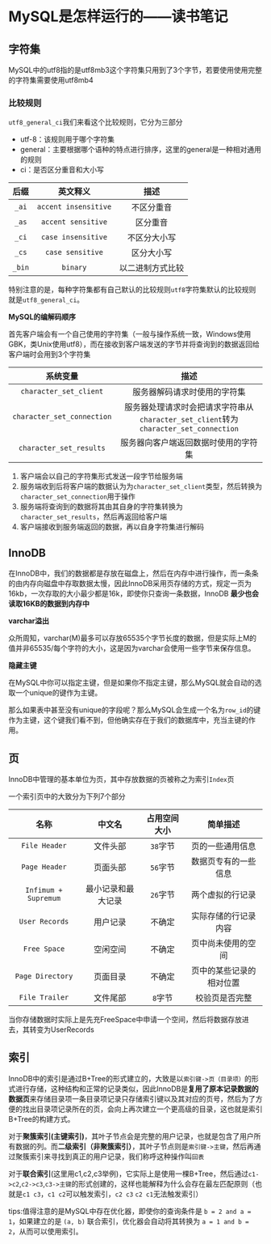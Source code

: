 # MySQL是怎样运行的——读书笔记

## 字符集

MySQL中的utf8指的是utf8mb3这个字符集只用到了3个字节，若要使用使用完整的字符集需要使用utf8mb4

### 比较规则

`utf8_general_ci`我们来看这个比较规则，它分为三部分

- utf-8：该规则用于哪个字符集
- general：主要根据哪个语种的特点进行排序，这里的general是一种相对通用的规则
- ci：是否区分重音和大小写

|   后缀   |         英文释义         |    描述    |
| :----: | :------------------: | :------: |
| `_ai`  | `accent insensitive` |  不区分重音   |
| `_as`  |  `accent sensitive`  |   区分重音   |
| `_ci`  |  `case insensitive`  |  不区分大小写  |
| `_cs`  |   `case sensitive`   |  区分大小写   |
| `_bin` |       `binary`       | 以二进制方式比较 |

特别注意的是，每种字符集都有自己默认的比较规则`utf8`字符集默认的比较规则就是`utf8_general_ci`。

**MySQL的编解码顺序**

首先客户端会有一个自己使用的字符集（一般与操作系统一致，Windows使用GBK，类Unix使用utf8），而在接收到客户端发送的字节并将查询到的数据返回给客户端时会用到3个字符集

|            系统变量            |                                 描述                                 |
| :------------------------: | :----------------------------------------------------------------: |
|   `character_set_client`   |                           服务器解码请求时使用的字符集                           |
| `character_set_connection` | 服务器处理请求时会把请求字符串从`character_set_client`转为`character_set_connection` |
|  `character_set_results`   |                         服务器向客户端返回数据时使用的字符集                         |

1. 客户端会以自己的字符集形式发送一段字节给服务端
2. 服务端收到后将客户端的数据认为为`character_set_client`类型，然后转换为`character_set_connection`用于操作
3. 服务端将查询到的数据将其由其自身的字符集转换为`character_set_results`，然后再返回给客户端
4. 客户端接收到服务端返回的数据，再以自身字符集进行解码

## InnoDB

在InnoDB中，我们的数据都是存放在磁盘上，然后在内存中进行操作，而一条条的由内存向磁盘中存取数据太慢，因此InnoDB采用页存储的方式，规定一页为16kb，一次存取的大小最少都是16k，即使你只查询一条数据，InnoDB **最少也会读取16KB的数据到内存中**

**varchar溢出**

众所周知，varchar(M)最多可以存放65535个字节长度的数据，但是实际上M的值并非65535/每个字符的大小，这是因为varchar会使用一些字节来保存信息。

**隐藏主键**

在MySQL中你可以指定主键，但是如果你不指定主键，那么MySQL就会自动的选取一个unique的键作为主键。

那么如果表中甚至没有unique的字段呢？那么MySQL会生成一个名为`row_id`的键作为主键，这个键我们看不到，但他确实存在于我们的数据库中，充当主键的作用。

## 页

InnoDB中管理的基本单位为页，其中存放数据的页被称之为索引`Index`页

一个索引页中的大致分为下列7个部分

|          名称          |    中文名    | 占用空间大小 |     简单描述     |
| :------------------: | :-------: | :----: | :----------: |
|    `File Header`     |   文件头部    | `38`字节 |   页的一些通用信息   |
|    `Page Header`     |   页面头部    | `56`字节 |  数据页专有的一些信息  |
| `Infimum + Supremum` | 最小记录和最大记录 | `26`字节 |   两个虚拟的行记录   |
|    `User Records`    |   用户记录    |  不确定   |  实际存储的行记录内容  |
|     `Free Space`     |   空闲空间    |  不确定   |  页中尚未使用的空间   |
|   `Page Directory`   |   页面目录    |  不确定   | 页中的某些记录的相对位置 |
|    `File Trailer`    |   文件尾部    | `8`字节  |   校验页是否完整    |

当你存储数据时实际上是先充FreeSpace中申请一个空间，然后将数据存放进去，其转变为UserRecords

## 索引

InnoDB中的索引是通过B+Tree的形式建立的，大致是以`索引键->页（目录项）`的形式进行存储，这种结构和正常的记录类似，因此InnoDB是**复用了原本记录数据的数据页**来存储目录项一条目录项记录只存储索引键以及其对应的页号，然后为了方便的找出目录项记录所在的页，会向上再次建立一个更高级的目录，这也就是索引B+Tree的构建方式。

对于**聚簇索引(主键索引)**，其叶子节点会是完整的用户记录，也就是包含了用户所有数据的列。而**二级索引（非聚簇索引）**，其叶子节点则是`索引键->主键`，然后再通过聚簇索引来寻找到真正的用户记录，我们称呼这种操作叫`回表`

对于**联合索引**(这里用c1,c2,c3举例)，它实际上是使用一棵B+Tree，然后通过`c1->c2`,`c2->c3`,`c3->主键`的形式创建的，这样也能解释为什么会存在最左匹配原则（也就是`c1 c3`，`c1 c2`可以触发索引，`c2 c3` `c2 c1`无法触发索引）

tips:值得注意的是MySQL中存在优化器，即使你的查询条件是 `b = 2 and a = 1`，如果建立的是 `(a, b)` 联合索引，优化器会自动将其转换为 `a = 1 and b = 2`，从而可以使用索引。





